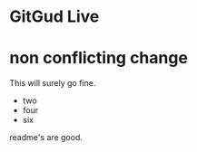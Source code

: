 # GitGud Live

# non conflicting change

This will surely go fine.

- two
- four
- six

readme's are good.
